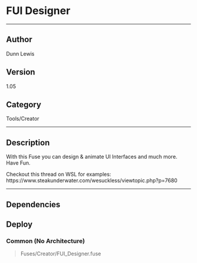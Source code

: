 # FUI Designer
___

## Author
Dunn Lewis

## Version
1.05

## Category
Tools/Creator

___

## Description
<p>With this Fuse you can design & animate UI Interfaces and much more.<br>
Have Fun.</p>

<p>Checkout this thread on WSL for examples:<br>
https://www.steakunderwater.com/wesuckless/viewtopic.php?p=7680</p>

___

## Dependencies

## Deploy

### Common (No Architecture)

> Fuses/Creator/FUI_Designer.fuse  
